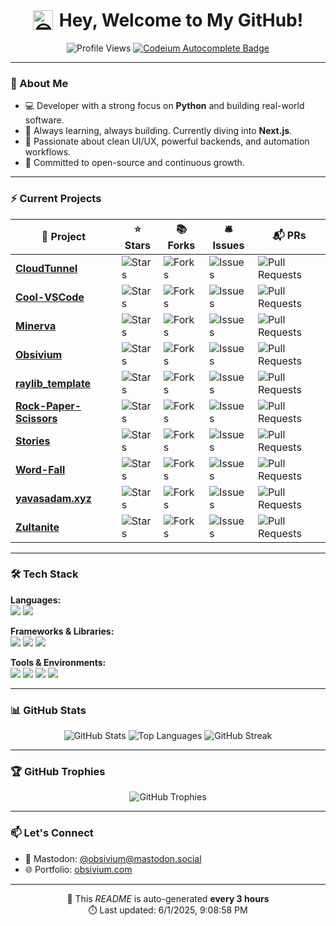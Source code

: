 <h1 align="center" style="display:flex; align-items:center; justify-content:center;">
  <img src="https://fonts.gstatic.com/s/e/notoemoji/latest/1f60e/512.gif" alt="😎" width="32" height="32" style="margin-right:10px;">
  Hey, Welcome to My GitHub!
</h1>

<p align="center">
  <img src="https://komarev.com/ghpvc/?username=obsivium&color=blue" alt="Profile Views"/>
  <a href="https://codeium.com/profile/obsivium">
    <img src="https://codeium.com/badges/user/obsivium/autocomplete" alt="Codeium Autocomplete Badge"/>
  </a>
</p>

---

### 👋 About Me
- 💻 Developer with a strong focus on **Python** and building real-world software.
- 🚀 Always learning, always building. Currently diving into **Next.js**.
- 🎨 Passionate about clean UI/UX, powerful backends, and automation workflows.
- 🧠 Committed to open-source and continuous growth.

---

### ⚡ Current Projects
<table>
  <thead align="center">
    <tr>
      <th>🎁 Project</th>
      <th>⭐ Stars</th>
      <th>📚 Forks</th>
      <th>🛎 Issues</th>
      <th>📬 PRs</th>
    </tr>
  </thead>
  <tbody>
    
  <tr>
    <td><a href="https://github.com/Obsivium/CloudTunnel"><b>CloudTunnel</b></a></td>
    <td><img alt="Stars" src="https://img.shields.io/github/stars/Obsivium/CloudTunnel?style=flat-square&labelColor=343b41"/></td>
    <td><img alt="Forks" src="https://img.shields.io/github/forks/Obsivium/CloudTunnel?style=flat-square&labelColor=343b41"/></td>
    <td><img alt="Issues" src="https://img.shields.io/github/issues/Obsivium/CloudTunnel?style=flat-square&labelColor=343b41"/></td>
    <td><img alt="Pull Requests" src="https://img.shields.io/github/issues-pr/Obsivium/CloudTunnel?style=flat-square&labelColor=343b41"/></td>
    </tr>

  <tr>
    <td><a href="https://github.com/Obsivium/Cool-VSCode"><b>Cool-VSCode</b></a></td>
    <td><img alt="Stars" src="https://img.shields.io/github/stars/Obsivium/Cool-VSCode?style=flat-square&labelColor=343b41"/></td>
    <td><img alt="Forks" src="https://img.shields.io/github/forks/Obsivium/Cool-VSCode?style=flat-square&labelColor=343b41"/></td>
    <td><img alt="Issues" src="https://img.shields.io/github/issues/Obsivium/Cool-VSCode?style=flat-square&labelColor=343b41"/></td>
    <td><img alt="Pull Requests" src="https://img.shields.io/github/issues-pr/Obsivium/Cool-VSCode?style=flat-square&labelColor=343b41"/></td>
    </tr>

  <tr>
    <td><a href="https://github.com/Obsivium/Minerva"><b>Minerva</b></a></td>
    <td><img alt="Stars" src="https://img.shields.io/github/stars/Obsivium/Minerva?style=flat-square&labelColor=343b41"/></td>
    <td><img alt="Forks" src="https://img.shields.io/github/forks/Obsivium/Minerva?style=flat-square&labelColor=343b41"/></td>
    <td><img alt="Issues" src="https://img.shields.io/github/issues/Obsivium/Minerva?style=flat-square&labelColor=343b41"/></td>
    <td><img alt="Pull Requests" src="https://img.shields.io/github/issues-pr/Obsivium/Minerva?style=flat-square&labelColor=343b41"/></td>
    </tr>

  <tr>
    <td><a href="https://github.com/Obsivium/Obsivium"><b>Obsivium</b></a></td>
    <td><img alt="Stars" src="https://img.shields.io/github/stars/Obsivium/Obsivium?style=flat-square&labelColor=343b41"/></td>
    <td><img alt="Forks" src="https://img.shields.io/github/forks/Obsivium/Obsivium?style=flat-square&labelColor=343b41"/></td>
    <td><img alt="Issues" src="https://img.shields.io/github/issues/Obsivium/Obsivium?style=flat-square&labelColor=343b41"/></td>
    <td><img alt="Pull Requests" src="https://img.shields.io/github/issues-pr/Obsivium/Obsivium?style=flat-square&labelColor=343b41"/></td>
    </tr>

  <tr>
    <td><a href="https://github.com/Obsivium/raylib_template"><b>raylib_template</b></a></td>
    <td><img alt="Stars" src="https://img.shields.io/github/stars/Obsivium/raylib_template?style=flat-square&labelColor=343b41"/></td>
    <td><img alt="Forks" src="https://img.shields.io/github/forks/Obsivium/raylib_template?style=flat-square&labelColor=343b41"/></td>
    <td><img alt="Issues" src="https://img.shields.io/github/issues/Obsivium/raylib_template?style=flat-square&labelColor=343b41"/></td>
    <td><img alt="Pull Requests" src="https://img.shields.io/github/issues-pr/Obsivium/raylib_template?style=flat-square&labelColor=343b41"/></td>
    </tr>

  <tr>
    <td><a href="https://github.com/Obsivium/Rock-Paper-Scissors"><b>Rock-Paper-Scissors</b></a></td>
    <td><img alt="Stars" src="https://img.shields.io/github/stars/Obsivium/Rock-Paper-Scissors?style=flat-square&labelColor=343b41"/></td>
    <td><img alt="Forks" src="https://img.shields.io/github/forks/Obsivium/Rock-Paper-Scissors?style=flat-square&labelColor=343b41"/></td>
    <td><img alt="Issues" src="https://img.shields.io/github/issues/Obsivium/Rock-Paper-Scissors?style=flat-square&labelColor=343b41"/></td>
    <td><img alt="Pull Requests" src="https://img.shields.io/github/issues-pr/Obsivium/Rock-Paper-Scissors?style=flat-square&labelColor=343b41"/></td>
    </tr>

  <tr>
    <td><a href="https://github.com/Obsivium/Stories"><b>Stories</b></a></td>
    <td><img alt="Stars" src="https://img.shields.io/github/stars/Obsivium/Stories?style=flat-square&labelColor=343b41"/></td>
    <td><img alt="Forks" src="https://img.shields.io/github/forks/Obsivium/Stories?style=flat-square&labelColor=343b41"/></td>
    <td><img alt="Issues" src="https://img.shields.io/github/issues/Obsivium/Stories?style=flat-square&labelColor=343b41"/></td>
    <td><img alt="Pull Requests" src="https://img.shields.io/github/issues-pr/Obsivium/Stories?style=flat-square&labelColor=343b41"/></td>
    </tr>

  <tr>
    <td><a href="https://github.com/Obsivium/Word-Fall"><b>Word-Fall</b></a></td>
    <td><img alt="Stars" src="https://img.shields.io/github/stars/Obsivium/Word-Fall?style=flat-square&labelColor=343b41"/></td>
    <td><img alt="Forks" src="https://img.shields.io/github/forks/Obsivium/Word-Fall?style=flat-square&labelColor=343b41"/></td>
    <td><img alt="Issues" src="https://img.shields.io/github/issues/Obsivium/Word-Fall?style=flat-square&labelColor=343b41"/></td>
    <td><img alt="Pull Requests" src="https://img.shields.io/github/issues-pr/Obsivium/Word-Fall?style=flat-square&labelColor=343b41"/></td>
    </tr>

  <tr>
    <td><a href="https://github.com/Obsivium/yavasadam.xyz"><b>yavasadam.xyz</b></a></td>
    <td><img alt="Stars" src="https://img.shields.io/github/stars/Obsivium/yavasadam.xyz?style=flat-square&labelColor=343b41"/></td>
    <td><img alt="Forks" src="https://img.shields.io/github/forks/Obsivium/yavasadam.xyz?style=flat-square&labelColor=343b41"/></td>
    <td><img alt="Issues" src="https://img.shields.io/github/issues/Obsivium/yavasadam.xyz?style=flat-square&labelColor=343b41"/></td>
    <td><img alt="Pull Requests" src="https://img.shields.io/github/issues-pr/Obsivium/yavasadam.xyz?style=flat-square&labelColor=343b41"/></td>
    </tr>

  <tr>
    <td><a href="https://github.com/Obsivium/Zultanite"><b>Zultanite</b></a></td>
    <td><img alt="Stars" src="https://img.shields.io/github/stars/Obsivium/Zultanite?style=flat-square&labelColor=343b41"/></td>
    <td><img alt="Forks" src="https://img.shields.io/github/forks/Obsivium/Zultanite?style=flat-square&labelColor=343b41"/></td>
    <td><img alt="Issues" src="https://img.shields.io/github/issues/Obsivium/Zultanite?style=flat-square&labelColor=343b41"/></td>
    <td><img alt="Pull Requests" src="https://img.shields.io/github/issues-pr/Obsivium/Zultanite?style=flat-square&labelColor=343b41"/></td>
    </tr>

  </tbody>
</table>

---

### 🛠️ Tech Stack

**Languages:**  
<img src="https://img.shields.io/badge/-Python-3776AB?style=flat&logo=python&logoColor=white"/> 
<img src="https://img.shields.io/badge/-JavaScript-F7DF1E?style=flat&logo=javascript&logoColor=black"/>

**Frameworks & Libraries:**  
<img src="https://img.shields.io/badge/-React-61DAFB?style=flat&logo=react&logoColor=black"/> 
<img src="https://img.shields.io/badge/-Flask-000000?style=flat&logo=flask&logoColor=white"/> 
<img src="https://img.shields.io/badge/-Node.js-339933?style=flat&logo=node.js&logoColor=white"/>

**Tools & Environments:**  
<img src="https://img.shields.io/badge/-VSCode-007ACC?style=flat&logo=visual-studio-code&logoColor=white"/>
<img src="https://img.shields.io/badge/-Git-F05032?style=flat&logo=git&logoColor=white"/>
<img src="https://img.shields.io/badge/-Docker-2496ED?style=flat&logo=docker&logoColor=white"/>
<img src="https://img.shields.io/badge/-Linux-FCC624?style=flat&logo=linux&logoColor=black"/>

---

### 📊 GitHub Stats

<p align="center">
  <img src="https://github-readme-stats.vercel.app/api?username=obsivium&show_icons=true&theme=tokyonight" alt="GitHub Stats"/>
  <img src="https://github-readme-stats.vercel.app/api/top-langs/?username=obsivium&layout=compact&theme=tokyonight" alt="Top Languages"/>
  <img src="https://github-readme-streak-stats.herokuapp.com/?user=obsivium&theme=tokyonight" alt="GitHub Streak"/>
</p>

---

### 🏆 GitHub Trophies

<p align="center">
  <img src="https://github-profile-trophy.vercel.app/?username=obsivium&theme=onedark" alt="GitHub Trophies"/>
</p>

---

### 📫 Let's Connect

- 🐘 Mastodon: [@obsivium@mastodon.social](https://mastodon.social/@obsivium)
- 🌐 Portfolio: [obsivium.com](https://obsivium.com)

---

<p align="center">
  🔄 This <i>README</i> is auto-generated <b>every 3 hours</b><br>
  ⏱️ Last updated: 6/1/2025, 9:08:58 PM
</p>
